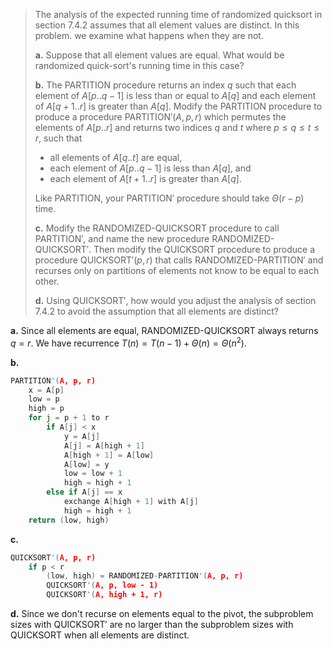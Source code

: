 > The analysis of the expected running time of randomized quicksort in section 7.4.2 assumes that all element values are distinct. In this problem. we examine what happens when they are not.
>
> **a.** Suppose that all element values are equal. What would be randomized quick-sort's running time in this case?
>
> **b.** The $\text{PARTITION}$ procedure returns an index $q$ such that each element of $A[p..q - 1]$ is less than or equal to $A[q]$ and each element of $A[q + 1..r]$ is greater than $A[q]$. Modify the $\text{PARTITION}$ procedure to produce a procedure $\text{PARTITION}'(A, p, r)$ which permutes the elements of $A[p..r]$ and returns two indices $q$ and $t$ where $p \le q \le t \le r$, such that
>
> - all elements of $A[q..t]$ are equal,
> - each element of $A[p..q - 1]$ is less than $A[q]$, and
> - each element of $A[t + 1..r]$ is greater than $A[q]$.
>
> Like $\text{PARTITION}$, your $\text{PARTITION}'$ procedure should take $\Theta(r - p)$ time.
>
> **c.** Modify the $\text{RANDOMIZED-QUICKSORT}$ procedure to call $\text{PARTITION}'$, and name the new procedure $\text{RANDOMIZED-QUICKSORT}'$. Then modify the $\text{QUICKSORT}$ procedure to produce a procedure $\text{QUICKSORT}'(p, r)$ that calls $\text{RANDOMIZED-PARTITION}'$ and recurses only on partitions of elements not know to be equal to each other.
>
> **d.** Using $\text{QUICKSORT}'$, how would you adjust the analysis of section 7.4.2 to avoid the assumption that all elements are distinct?

**a.** Since all elements are equal, $\text{RANDOMIZED-QUICKSORT}$ always returns $q = r$. We have recurrence $T(n) = T(n - 1) + \Theta(n) = \Theta(n^2)$.

**b.**

```cpp
PARTITION'(A, p, r)
    x = A[p]
    low = p
    high = p
    for j = p + 1 to r
        if A[j] < x
            y = A[j]
            A[j] = A[high + 1]
            A[high + 1] = A[low]
            A[low] = y
            low = low + 1
            high = high + 1
        else if A[j] == x
            exchange A[high + 1] with A[j]
            high = high + 1
    return (low, high)
```

**c.**

```cpp
QUICKSORT'(A, p, r)
    if p < r
        (low, high) = RANDOMIZED-PARTITION'(A, p, r)
        QUICKSORT'(A, p, low - 1)
        QUICKSORT'(A, high + 1, r)
```

**d.** Since we don't recurse on elements equal to the pivot, the subproblem sizes with $\text{QUICKSORT}'$ are no larger than the subproblem sizes with $\text{QUICKSORT}$ when all elements are distinct.
